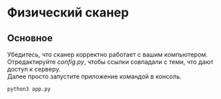 # Физический сканер
## Основное
Убедитесь, что сканер корректно работает с вашим компьютером.  
Отредактируйте *config.py*, чтобы ссылки совпадали с теми, что дают доступ к серверу.  
Далее просто запустите приложение командой в консоль.
```console
python3 app.py
```
## 

